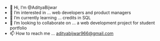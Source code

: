 - 👋 Hi, I’m @AdityaBijwar
- 👀 I’m interested in ... web developers and product managers
- 🌱 I’m currently learning ... credits in SQL 
- 💞️ I’m looking to collaborate on ...  a web development project for student portfolio
- 📫 How to reach me ... adityabijwar966@gmail.com 

<!---
AdityaBijwar/AdityaBijwar is a ✨ special ✨ repository because its `README.md` (this file) appears on your GitHub profile.
You can click the Preview link to take a look at your changes.
--->
